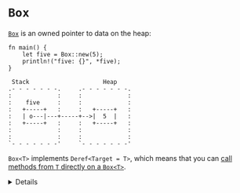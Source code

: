 # `Box`

[`Box`][1] is an owned pointer to data on the heap:

```rust,editable
fn main() {
    let five = Box::new(5);
    println!("five: {}", *five);
}
```


```bob
 Stack                     Heap
.- - - - - - -.     .- - - - - - -.
:             :     :             :
:    five     :     :             :
:   +-----+   :     :   +-----+   :
:   | o---|---+-----+-->|  5  |   :
:   +-----+   :     :   +-----+   :
:             :     :             :
:             :     :             :
`- - - - - - -'     `- - - - - - -'
```

`Box<T>` implements `Deref<Target = T>`, which means that you can [call methods
from `T` directly on a `Box<T>`][2].

[1]: https://doc.rust-lang.org/std/boxed/struct.Box.html
[2]: https://doc.rust-lang.org/std/ops/trait.Deref.html#more-on-deref-coercion

<details>

* `Box` is like `std::unique_ptr` in C++. 
* In the above example, you can even leave out the `*` in the `println!` statement thanks to `Deref`. 
* A `Box` can be useful when you:
   * have a type whose size that can't be known at compile time, but the Rust compiler wants to know an exact size.
   * want to transfer ownership of a large amount of data. To avoid copying large amounts of data on the stack, instead store the data on the heap in a `Box` so only the pointer is moved.
</details>
